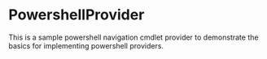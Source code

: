 PowershellProvider
==================
This is a sample powershell navigation cmdlet provider to demonstrate the basics for implementing powershell providers.
